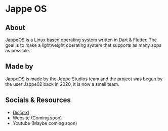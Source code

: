 # Jappe OS
## About
JappeOS is a Linux based operating system written in Dart & Flutter. The goal is to make a lightweight operating system that supports as many apps as possible.

## Made by
JappeOS is made by the Jappe Studios team and the project was begun by the user Jappe02 back in 2020, it is now a small team.

## Socials & Resources
* [Discord](https://discord.gg/dRtU4HR)
* Website (Coming soon)
* Youtube (Maybe coming soon)
